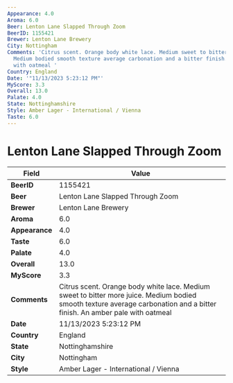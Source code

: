 ```yaml
---
Appearance: 4.0
Aroma: 6.0
Beer: Lenton Lane Slapped Through Zoom
BeerID: 1155421
Brewer: Lenton Lane Brewery
City: Nottingham
Comments: 'Citrus scent. Orange body white lace. Medium sweet to bitter more juice.
  Medium bodied smooth texture average carbonation and a bitter finish. An amber pale
  with oatmeal '
Country: England
Date: '"11/13/2023 5:23:12 PM"'
MyScore: 3.3
Overall: 13.0
Palate: 4.0
State: Nottinghamshire
Style: Amber Lager - International / Vienna
Taste: 6.0
---
```


# Lenton Lane Slapped Through Zoom

| Field         | Value |
|---------------|-------|
| **BeerID** | 1155421 |
| **Beer** | Lenton Lane Slapped Through Zoom |
| **Brewer** | Lenton Lane Brewery |
| **Aroma** | 6.0 |
| **Appearance** | 4.0 |
| **Taste** | 6.0 |
| **Palate** | 4.0 |
| **Overall** | 13.0 |
| **MyScore** | 3.3 |
| **Comments** | Citrus scent. Orange body white lace. Medium sweet to bitter more juice. Medium bodied smooth texture average carbonation and a bitter finish. An amber pale with oatmeal  |
| **Date** | 11/13/2023 5:23:12 PM |
| **Country** | England |
| **State** | Nottinghamshire |
| **City** | Nottingham |
| **Style** | Amber Lager - International / Vienna |
